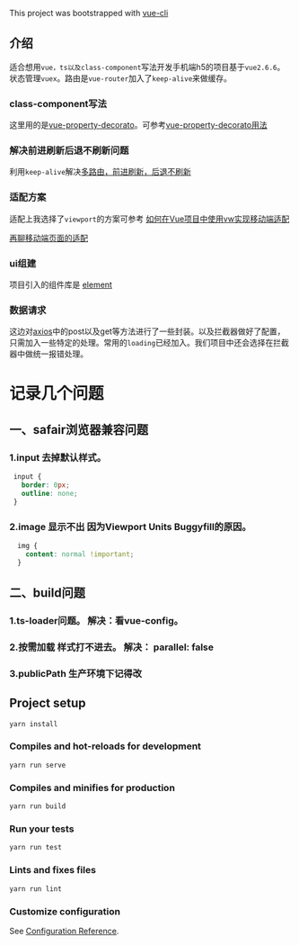 This project was bootstrapped with [vue-cli](https://github.com/vuejs/vue-cli)

## 介绍
适合想用`vue，ts以及class-component`写法开发手机端h5的项目基于`vue2.6.6`。状态管理`vuex`。路由是`vue-router`加入了`keep-alive`来做缓存。

### class-component写法
这里用的是[vue-property-decorato](https://github.com/kaorun343/vue-property-decorator)。可参考[vue-property-decorato用法](https://www.jianshu.com/p/d8ed3aa76e9b)

### 解决前进刷新后退不刷新问题
利用`keep-alive`解决[多路由，前进刷新，后退不刷新](https://segmentfault.com/a/1190000012083511)

### 适配方案
适配上我选择了`viewport`的方案可参考
[如何在Vue项目中使用vw实现移动端适配](https://www.w3cplus.com/mobile/vw-layout-in-vue.html)

[再聊移动端页面的适配](https://www.w3cplus.com/css/vw-for-layout.html)

### ui组建
项目引入的组件库是
[element](https://element.eleme.cn/#/zh-CN/component)

### 数据请求
这边对[axios](https://github.com/axios/axios)中的post以及get等方法进行了一些封装。以及拦截器做好了配置，只需加入一些特定的处理。常用的`loading`已经加入。我们项目中还会选择在拦截器中做统一报错处理。

# 记录几个问题
## 一、safair浏览器兼容问题
### 1.input 去掉默认样式。
```css
 input {
   border: 0px;
   outline: none;
 }
```
### 2.image 显示不出 因为Viewport Units Buggyfill的原因。
```css
  img {
    content: normal !important;
  }
```
## 二、build问题
### 1.ts-loader问题。 解决：看vue-config。
### 2.按需加载 样式打不进去。 解决： parallel: false
### 3.publicPath 生产环境下记得改

## Project setup
```
yarn install
```

### Compiles and hot-reloads for development
```
yarn run serve
```

### Compiles and minifies for production
```
yarn run build
```

### Run your tests
```
yarn run test
```

### Lints and fixes files
```
yarn run lint
```

### Customize configuration
See [Configuration Reference](https://cli.vuejs.org/config/).

